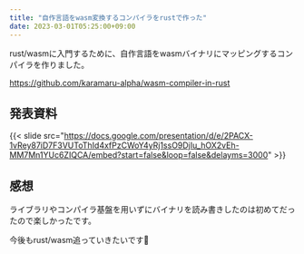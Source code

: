 ```yaml
---
title: "自作言語をwasm変換するコンパイラをrustで作った"
date: 2023-03-01T05:25:00+09:00
---
```


rust/wasmに入門するために、自作言語をwasmバイナリにマッピングするコンパイラを作りました。

<!--more-->

https://github.com/karamaru-alpha/wasm-compiler-in-rust

## 発表資料

{{< slide src="https://docs.google.com/presentation/d/e/2PACX-1vRey87iD7F3VUToThId4xfPzCWoY4yRj1ssO9DjIu_hOX2vEh-MM7Mn1YUc6ZIQCA/embed?start=false&loop=false&delayms=3000" >}}


## 感想

ライブラリやコンパイラ基盤を用いずにバイナリを読み書きしたのは初めてだったので楽しかったです。

今後もrust/wasm追っていきたいです🍼
